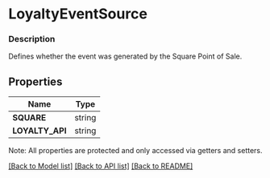 # LoyaltyEventSource

### Description

Defines whether the event was generated by the Square Point of Sale.

## Properties
Name | Type
------------ | -------------
**SQUARE** | string
**LOYALTY_API** | string

Note: All properties are protected and only accessed via getters and setters.

[[Back to Model list]](../../README.md#documentation-for-models) [[Back to API list]](../../README.md#documentation-for-api-endpoints) [[Back to README]](../../README.md)

